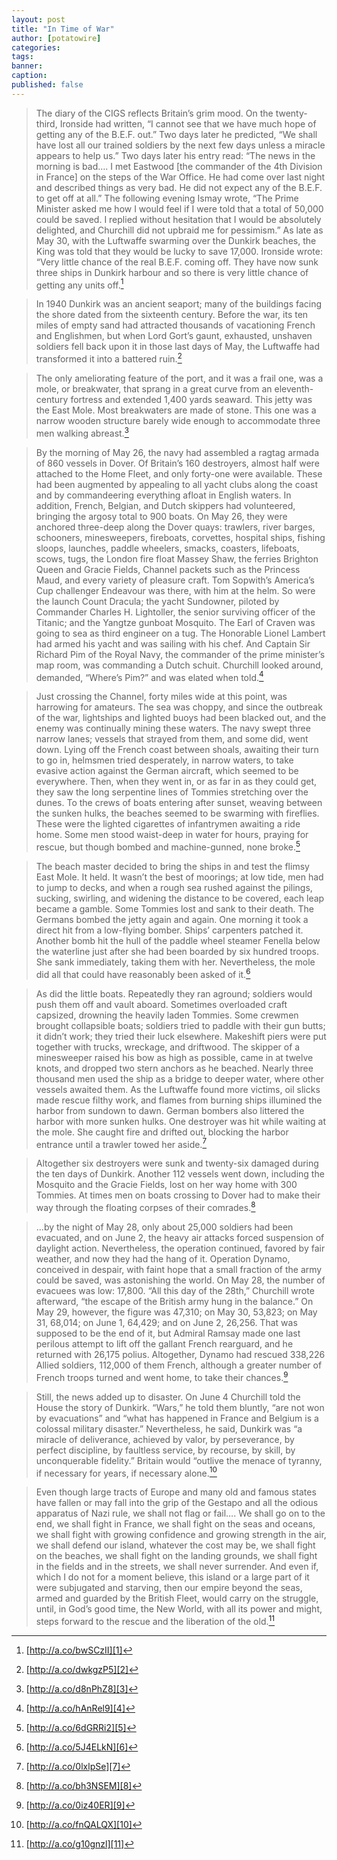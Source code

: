 ```yaml
---
layout: post
title: "In Time of War"
author: [potatowire]
categories: 
tags: 
banner: 
caption: 
published: false
---
```


> The diary of the CIGS reflects Britain’s grim mood. On the twenty-third, Ironside had written, “I cannot see that we have much hope of getting any of the B.E.F. out.” Two days later he predicted, “We shall have lost all our trained soldiers by the next few days unless a miracle appears to help us.” Two days later his entry read: “The news in the morning is bad…. I met Eastwood [the commander of the 4th Division in France] on the steps of the War Office. He had come over last night and described things as very bad. He did not expect any of the B.E.F. to get off at all.” The following evening Ismay wrote, “The Prime Minister asked me how I would feel if I were told that a total of 50,000 could be saved. I replied without hesitation that I would be absolutely delighted, and Churchill did not upbraid me for pessimism.” As late as May 30, with the Luftwaffe swarming over the Dunkirk beaches, the King was told that they would be lucky to save 17,000. Ironside wrote: “Very little chance of the real B.E.F. coming off. They have now sunk three ships in Dunkirk harbour and so there is very little chance of getting any units off.[^1]

> In 1940 Dunkirk was an ancient seaport; many of the buildings facing the shore dated from the sixteenth century. Before the war, its ten miles of empty sand had attracted thousands of vacationing French and Englishmen, but when Lord Gort’s gaunt, exhausted, unshaven soldiers fell back upon it in those last days of May, the Luftwaffe had transformed it into a battered ruin.[^2]

> The only ameliorating feature of the port, and it was a frail one, was a mole, or breakwater, that sprang in a great curve from an eleventh-century fortress and extended 1,400 yards seaward. This jetty was the East Mole. Most breakwaters are made of stone. This one was a narrow wooden structure barely wide enough to accommodate three men walking abreast.[^3]

> By the morning of May 26, the navy had assembled a ragtag armada of 860 vessels in Dover. Of Britain’s 160 destroyers, almost half were attached to the Home Fleet, and only forty-one were available. These had been augmented by appealing to all yacht clubs along the coast and by commandeering everything afloat in English waters. In addition, French, Belgian, and Dutch skippers had volunteered, bringing the argosy total to 900 boats. On May 26, they were anchored three-deep along the Dover quays: trawlers, river barges, schooners, minesweepers, fireboats, corvettes, hospital ships, fishing sloops, launches, paddle wheelers, smacks, coasters, lifeboats, scows, tugs, the London fire float Massey Shaw, the ferries Brighton Queen and Gracie Fields, Channel packets such as the Princess Maud, and every variety of pleasure craft. Tom Sopwith’s America’s Cup challenger Endeavour was there, with him at the helm. So were the launch Count Dracula; the yacht Sundowner, piloted by Commander Charles H. Lightoller, the senior surviving officer of the Titanic; and the Yangtze gunboat Mosquito. The Earl of Craven was going to sea as third engineer on a tug. The Honorable Lionel Lambert had armed his yacht and was sailing with his chef. And Captain Sir Richard Pim of the Royal Navy, the commander of the prime minister’s map room, was commanding a Dutch schuit. Churchill looked around, demanded, “Where’s Pim?” and was elated when told.[^4]

> Just crossing the Channel, forty miles wide at this point, was harrowing for amateurs. The sea was choppy, and since the outbreak of the war, lightships and lighted buoys had been blacked out, and the enemy was continually mining these waters. The navy swept three narrow lanes; vessels that strayed from them, and some did, went down. Lying off the French coast between shoals, awaiting their turn to go in, helmsmen tried desperately, in narrow waters, to take evasive action against the German aircraft, which seemed to be everywhere. Then, when they went in, or as far in as they could get, they saw the long serpentine lines of Tommies stretching over the dunes. To the crews of boats entering after sunset, weaving between the sunken hulks, the beaches seemed to be swarming with fireflies. These were the lighted cigarettes of infantrymen awaiting a ride home. Some men stood waist-deep in water for hours, praying for rescue, but though bombed and machine-gunned, none broke.[^5]

> The beach master decided to bring the ships in and test the flimsy East Mole. It held. It wasn’t the best of moorings; at low tide, men had to jump to decks, and when a rough sea rushed against the pilings, sucking, swirling, and widening the distance to be covered, each leap became a gamble. Some Tommies lost and sank to their death. The Germans bombed the jetty again and again. One morning it took a direct hit from a low-flying bomber. Ships’ carpenters patched it. Another bomb hit the hull of the paddle wheel steamer Fenella below the waterline just after she had been boarded by six hundred troops. She sank immediately, taking them with her. Nevertheless, the mole did all that could have reasonably been asked of it.[^6]

> As did the little boats. Repeatedly they ran aground; soldiers would push them off and vault aboard. Sometimes overloaded craft capsized, drowning the heavily laden Tommies. Some crewmen brought collapsible boats; soldiers tried to paddle with their gun butts; it didn’t work; they tried their luck elsewhere. Makeshift piers were put together with trucks, wreckage, and driftwood. The skipper of a minesweeper raised his bow as high as possible, came in at twelve knots, and dropped two stern anchors as he beached. Nearly three thousand men used the ship as a bridge to deeper water, where other vessels awaited them. As the Luftwaffe found more victims, oil slicks made rescue filthy work, and flames from burning ships illumined the harbor from sundown to dawn. German bombers also littered the harbor with more sunken hulks. One destroyer was hit while waiting at the mole. She caught fire and drifted out, blocking the harbor entrance until a trawler towed her aside.[^7]

> Altogether six destroyers were sunk and twenty-six damaged during the ten days of Dunkirk. Another 112 vessels went down, including the Mosquito and the Gracie Fields, lost on her way home with 300 Tommies. At times men on boats crossing to Dover had to make their way through the floating corpses of their comrades.[^8]

> ...by the night of May 28, only about 25,000 soldiers had been evacuated, and on June 2, the heavy air attacks forced suspension of daylight action. Nevertheless, the operation continued, favored by fair weather, and now they had the hang of it. Operation Dynamo, conceived in despair, with faint hope that a small fraction of the army could be saved, was astonishing the world. On May 28, the number of evacuees was low: 17,800. “All this day of the 28th,” Churchill wrote afterward, “the escape of the British army hung in the balance.” On May 29, however, the figure was 47,310; on May 30, 53,823; on May 31, 68,014; on June 1, 64,429; and on June 2, 26,256. That was supposed to be the end of it, but Admiral Ramsay made one last perilous attempt to lift off the gallant French rearguard, and he returned with 26,175 polius. Altogether, Dynamo had rescued 338,226 Allied soldiers, 112,000 of them French, although a greater number of French troops turned and went home, to take their chances.[^9]

> Still, the news added up to disaster. On June 4 Churchill told the House the story of Dunkirk. “Wars,” he told them bluntly, “are not won by evacuations” and “what has happened in France and Belgium is a colossal military disaster.” Nevertheless, he said, Dunkirk was “a miracle of deliverance, achieved by valor, by perseverance, by perfect discipline, by faultless service, by recourse, by skill, by unconquerable fidelity.” Britain would “outlive the menace of tyranny, if necessary for years, if necessary alone.[^10]

> Even though large tracts of Europe and many old and famous states have fallen or may fall into the grip of the Gestapo and all the odious apparatus of Nazi rule, we shall not flag or fail…. We shall go on to the end, we shall fight in France, we shall fight on the seas and oceans, we shall fight with growing confidence and growing strength in the air, we shall defend our island, whatever the cost may be, we shall fight on the beaches, we shall fight on the landing grounds, we shall fight in the fields and in the streets, we shall never surrender. And even if, which I do not for a moment believe, this island or a large part of it were subjugated and starving, then our empire beyond the seas, armed and guarded by the British Fleet, would carry on the struggle, until, in God’s good time, the New World, with all its power and might, steps forward to the rescue and the liberation of the old.[^11]


[^1]:	[http://a.co/bwSCzII][1]

[^2]:	[http://a.co/dwkgzP5][2]

[^3]:	[http://a.co/d8nPhZ8][3]

[^4]:	[http://a.co/hAnRel9][4]

[^5]:	[http://a.co/6dGRRi2][5]

[^6]:	[http://a.co/5J4ELkN][6]

[^7]:	[http://a.co/0lxlpSe][7]

[^8]:	[http://a.co/bh3NSEM][8]

[^9]:	[http://a.co/0iz40ER][9]

[^10]:	[http://a.co/fnQALQX][10]

[^11]:	[http://a.co/g10gnzl][11]

[1]:	http://a.co/bwSCzII
[2]:	http://a.co/dwkgzP5
[3]:	http://a.co/d8nPhZ8
[4]:	http://a.co/hAnRel9
[5]:	http://a.co/6dGRRi2
[6]:	http://a.co/5J4ELkN
[7]:	http://a.co/0lxlpSe
[8]:	http://a.co/bh3NSEM
[9]:	http://a.co/0iz40ER
[10]:	http://a.co/fnQALQX
[11]:	http://a.co/g10gnzl